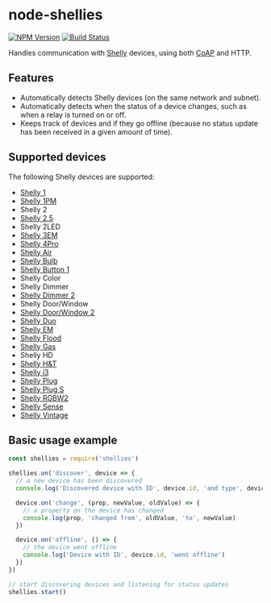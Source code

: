 # node-shellies
[![NPM Version](https://img.shields.io/npm/v/shellies.svg)](https://www.npmjs.com/package/shellies)
[![Build Status](https://travis-ci.org/alexryd/node-shellies.svg?branch=master)](https://travis-ci.org/alexryd/node-shellies)

Handles communication with [Shelly](https://shelly.cloud) devices, using both
[CoAP](http://coap.technology) and HTTP.

## Features
* Automatically detects Shelly devices (on the same network and subnet).
* Automatically detects when the status of a device changes, such as when a
  relay is turned on or off.
* Keeps track of devices and if they go offline (because no status update has
  been received in a given amount of time).

## Supported devices
The following Shelly devices are supported:
* [Shelly 1](https://shelly.cloud/shelly1-open-source/)
* [Shelly 1PM](https://shelly.cloud/shelly-1pm-wifi-smart-relay-home-automation/)
* Shelly 2
* [Shelly 2.5](https://shelly.cloud/shelly-25-wifi-smart-relay-roller-shutter-home-automation/)
* Shelly 2LED
* [Shelly 3EM](https://shelly.cloud/shelly-3-phase-energy-meter-with-contactor-control-wifi-smart-home-automation/)
* [Shelly 4Pro](https://shelly.cloud/shelly-4-pro/)
* [Shelly Air](https://shelly.cloud/products/shelly-air-smart-home-air-purifier/)
* [Shelly Bulb](https://shelly.cloud/shelly-bulb/)
* [Shelly Button 1](https://shelly.cloud/products/shelly-button-1-smart-home-automation-device/)
* Shelly Color
* Shelly Dimmer
* [Shelly Dimmer 2](https://shelly.cloud/products/shelly-dimmer-2-smart-home-light-contoller/)
* Shelly Door/Window
* [Shelly Door/Window 2](https://shelly.cloud/products/shelly-door-window-2-smart-home-automation-sensor/)
* [Shelly Duo](https://shelly.cloud/wifi-smart-home-automation-shelly-duo/)
* [Shelly EM](https://shelly.cloud/shelly-energy-meter-with-contactor-control-wifi-smart-home-automation/)
* [Shelly Flood](https://shelly.cloud/shelly-flood-and-temperature-sensor-wifi-smart-home-automation/)
* [Shelly Gas](https://shelly.cloud/products/shelly-gas-smart-home-automation-sensor/)
* Shelly HD
* [Shelly H&T](https://shelly.cloud/shelly-humidity-and-temperature/)
* [Shelly i3](https://shelly.cloud/products/shelly-i3-smart-home-automation-device/)
* [Shelly Plug](https://shelly.cloud/shelly-plug/)
* [Shelly Plug S](https://shelly.cloud/shelly-plug-s/)
* [Shelly RGBW2](https://shelly.cloud/wifi-smart-shelly-rgbw-2/)
* [Shelly Sense](https://shelly.cloud/shelly-sense/)
* [Shelly Vintage](https://shelly.cloud/wifi-smart-home-automation-shelly-vintage/)

## Basic usage example
```javascript
const shellies = require('shellies')

shellies.on('discover', device => {
  // a new device has been discovered
  console.log('Discovered device with ID', device.id, 'and type', device.type)

  device.on('change', (prop, newValue, oldValue) => {
    // a property on the device has changed
    console.log(prop, 'changed from', oldValue, 'to', newValue)
  })

  device.on('offline', () => {
    // the device went offline
    console.log('Device with ID', device.id, 'went offline')
  })
})

// start discovering devices and listening for status updates
shellies.start()
```
